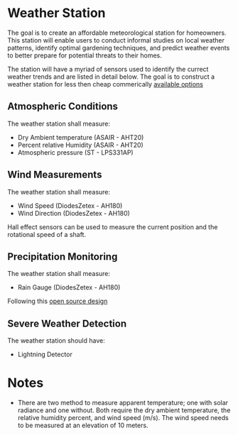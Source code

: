# Weather Station

The goal is to create an affordable meteorological station for homeowners. This station will enable users to conduct informal studies on local weather patterns, identify optimal gardening techniques, and predict weather events to better prepare for potential threats to their homes.

The station will have a myriad of sensors used to identify the currect weather trends and are listed in detail below. The goal is to construct a weather station for less then cheap commerically [available options](https://www.bunnings.com.au/holman-aspect-wireless-data-centre-weather-station_p3110644)

## Atmospheric Conditions

The weather station shall measure:

- Dry Ambient temperature (ASAIR - AHT20)
- Percent relative Humidity (ASAIR - AHT20)
- Atmospheric pressure (ST - LPS331AP)

## Wind Measurements

The weather station shall measure:

- Wind Speed (DiodesZetex - AH180)
- Wind Direction (DiodesZetex - AH180)

Hall effect sensors can be used to measure the current position and the rotational speed of a shaft.

## Precipitation Monitoring

The weather station shall measure:

- Rain Gauge (DiodesZetex - AH180)

Following this [open source design](https://smartsolutions4home.com/ss4h-rg-rain-gauge/)

## Severe Weather Detection

The weather station should have:

- Lightning Detector

# Notes

- There are two method to measure apparent temperature; one with solar radiance and one without. Both require the dry ambient temperature, the relative humidity percent, and wind speed (m/s). The wind speed needs to be measured at an elevation of 10 meters.
